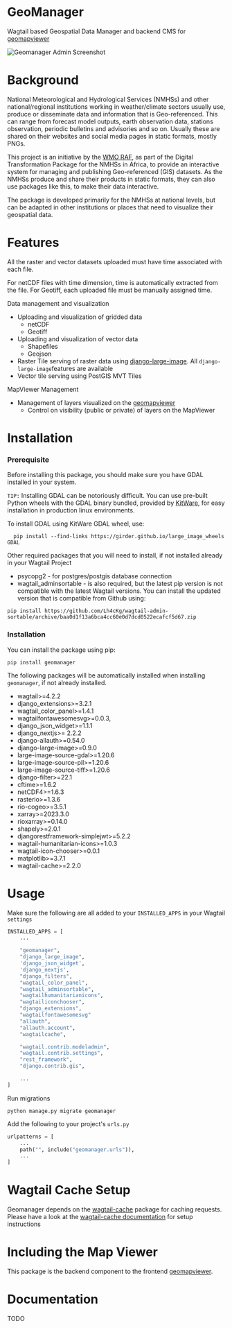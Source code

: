 # GeoManager

Wagtail based Geospatial Data Manager and backend CMS for [geomapviewer](https://github.com/wmo-raf/geomapviewer)

![Geomanager Admin Screenshot](./screenshots/geomanager_with_frontend.png)

# Background

National Meteorological and Hydrological Services (NMHSs) and other national/regional institutions working in
weather/climate sectors usually use, produce or disseminate data and information that is Geo-referenced. This can range
from forecast model outputs, earth observation data, stations observation, periodic bulletins and advisories and so on.
Usually these are shared on their websites and social media pages in static formats, mostly PNGs.

This project is an initiative by the [WMO RAF](https://github.com/wmo-raf), as part of the Digital Transformation
Package for the NMHSs in Africa, to provide an interactive system for managing and publishing Geo-referenced (GIS)
datasets. As the NMHSs produce and share their products in static formats, they can also use packages like this, to make
their data interactive.

The package is developed primarily for the NMHSs at national levels, but can be adapted in other institutions or places
that need to visualize their geospatial data.

# Features

All the raster and vector datasets uploaded must have time associated with each file.

For netCDF files with time dimension, time is automatically extracted from the file. For Geotiff, each uploaded file
must be manually assigned time.

Data management and visualization

- Uploading and visualization of gridded data
    - netCDF
    - Geotiff
- Uploading and visualization of vector data
    - Shapefiles
    - Geojson
- Raster Tile serving of raster data using [django-large-image](https://github.com/girder/django-large-image).
  All `django-large-image`features are available
- Vector tile serving using PostGIS MVT Tiles

MapViewer Management

- Management of layers visualized on the [geomapviewer](https://github.com/wmo-raf/geomapviewer)
    - Control on visibility (public or private) of layers on the MapViewer

# Installation

### Prerequisite

Before installing this package, you should make sure you have GDAL installed in your system.

`TIP:` Installing GDAL can be notoriously difficult. You can use pre-built Python wheels with the GDAL binary bundled,
provided by [KitWare](https://github.com/Kitware), for easy installation in production linux environments.

To install GDAL using KitWare GDAL wheel, use:

```shell
  pip install --find-links https://girder.github.io/large_image_wheels GDAL
```

Other required packages that you will need to install, if not installed already in your Wagtail Project

- psycopg2 - for postgres/postgis database connection
- wagtail_adminsortable - is also required, but the latest pip version is not compatible with the latest Wagtail
  versions. You can install the updated version that is compatible from Github using:

```shell
pip install https://github.com/Lh4cKg/wagtail-admin-sortable/archive/baa0d1f13a6bca4cc60e0d7dcd0522ecafcf5d67.zip
```

### Installation

You can install the package using pip:

```shell
pip install geomanager
```

The following packages will be automatically installed when installing `geomanager`, if not already installed.

- wagtail>=4.2.2
- django_extensions>=3.2.1
- wagtail_color_panel>=1.4.1
- wagtailfontawesomesvg>=0.0.3,
- django_json_widget>=1.1.1
- django_nextjs>= 2.2.2
- django-allauth>=0.54.0
- django-large-image>=0.9.0
- large-image-source-gdal>=1.20.6
- large-image-source-pil>=1.20.6
- large-image-source-tiff>=1.20.6
- django-filter>=22.1
- cftime>=1.6.2
- netCDF4>=1.6.3
- rasterio>=1.3.6
- rio-cogeo>=3.5.1
- xarray>=2023.3.0
- rioxarray>=0.14.0
- shapely>=2.0.1
- djangorestframework-simplejwt>=5.2.2
- wagtail-humanitarian-icons>=1.0.3
- wagtail-icon-chooser>=0.0.1
- matplotlib>=3.7.1
- wagtail-cache>=2.2.0

# Usage

Make sure the following are all added to your `INSTALLED_APPS` in your Wagtail `settings`

````python
INSTALLED_APPS = [
    ...

    "geomanager",
    "django_large_image",
    'django_json_widget',
    'django_nextjs',
    "django_filters",
    "wagtail_color_panel",
    "wagtail_adminsortable",
    "wagtailhumanitarianicons",
    "wagtailiconchooser",
    "django_extensions",
    "wagtailfontawesomesvg"
    "allauth",
    "allauth.account",
    "wagtailcache",

    "wagtail.contrib.modeladmin",
    "wagtail.contrib.settings",
    "rest_framework",
    "django.contrib.gis",

    ...
]

````

Run migrations

```shell
python manage.py migrate geomanager
```

Add the following to your project's `urls.py`

```python
urlpatterns = [
    ...
    path("", include("geomanager.urls")),
    ...
]
```

# Wagtail Cache Setup

Geomanager depends on the [wagtail-cache](https://github.com/coderedcorp/wagtail-cache) package for caching requests.
Please have a look at the [wagtail-cache documentation](https://docs.coderedcorp.com/wagtail-cache/) for setup
instructions

# Including the Map Viewer

This package is the backend component to the frontend [geomapviewer](https://github.com/wmo-raf/geomapviewer).

# Documentation

TODO
